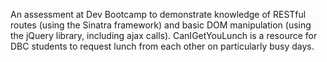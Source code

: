 An assessment at Dev Bootcamp to demonstrate knowledge of RESTful routes (using the Sinatra framework) and basic DOM manipulation (using the jQuery library, including ajax calls). CanIGetYouLunch is a resource for DBC students to request lunch from each other on particularly busy days.
